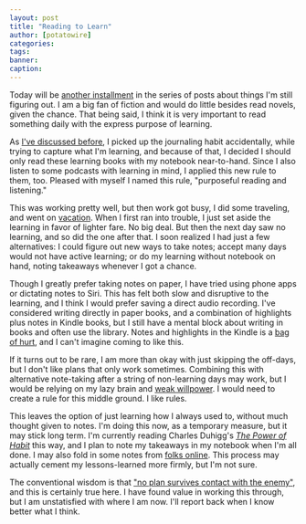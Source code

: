 ```yaml
---
layout: post
title: "Reading to Learn"
author: [potatowire]
categories: 
tags: 
banner: 
caption: 
---
```



Today will be [another installment](http://with.thegra.in/failing) in the series of posts about things I'm still figuring out. I am a big fan of fiction and would do little besides read novels, given the chance. That being said, I think it is very important to read something daily with the express purpose of learning. 

As [I've discussed before](http://with.thegra.in/daily-logging), I picked up the journaling habit accidentally, while trying to capture what I'm learning, and because of that, I decided I should only read these learning books with my notebook near-to-hand. Since I also listen to some podcasts with learning in mind, I applied this new rule to them, too. Pleased with myself I named this rule, "purposeful reading and listening."

This was working pretty well, but then work got busy, I did some traveling, and went on [vacation](http://with.thegra.in/vacationing). When I first ran into trouble, I just set aside the learning in favor of lighter fare. No big deal. But then the next day saw no learning, and so did the one after that. I soon realized I had just a few alternatives: I could figure out new ways to take notes; accept many days would not have active learning; or do my learning without notebook on hand, noting takeaways whenever I got a chance.

Though I greatly prefer taking notes on paper, I have tried using phone apps or dictating notes to Siri. This has felt both slow and disruptive to the learning, and I think I would prefer saving a direct audio recording. I've considered writing directly in paper books, and a combination of highlights plus notes in Kindle books, but I still have a mental block about writing in books and often use the library. Notes and highlights in the Kindle is a [bag of hurt](http://www.engadget.com/2008/10/14/steve-jobs-calls-blu-ray-a-bag-of-hurt/), and I can't imagine coming to like this.

If it turns out to be rare, I am more than okay with just skipping the off-days, but I don't like plans that only work sometimes. Combining this with alternative note-taking after a string of non-learning days may work, but I would be relying on my lazy brain and [weak willpower](http://with.thegra.in/wait-15-minutes). I would need to create a rule for this middle ground. I like rules.

This leaves the option of just learning how I always used to, without much thought given to notes. I'm doing this now, as a temporary measure, but it may stick long term. I'm currently reading Charles Duhigg's [*The Power of Habit*](http://www.amazon.com/The-Power-Habit-What-Business/dp/081298160X) this way, and I plan to note my takeaways in my notebook when I'm all done. I may also fold in some notes from [folks online](http://sivers.org/book/PowerOfHabit). This process may actually cement my lessons-learned more firmly, but I'm not sure.

The conventional wisdom is that ["no plan survives contact with the enemy"](http://www.ralphkeyes.com/quote-verifier/), and this is certainly true here. I have found value in working this through, but I am unstatisfied with where I am now. I'll report back when I know better what I think.
